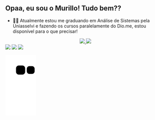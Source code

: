 ## Opaa, eu sou o Murillo! Tudo bem??

- 👨‍🎓 Atualmente estou me graduando em Análise de Sistemas pela Uniasselvi e fazendo os cursos paralelamente do Dio.me, estou disponível para o que precisar!

<div align="center">
  <a href="https://github.com/XRow08">
  <img height="180em" src="https://github-readme-stats.vercel.app/api?username=xrow08&show_icons=true&theme=tokyonight&include_all_commits=true&count_private=true"/>
  <img height="180em" src="https://github-readme-stats.vercel.app/api/top-langs/?username=xrow08&layout=compact&langs_count=7&theme=tokyonight"/>
</div>

<div>
  <a href="https://discord.gg/zqcPgz699a" target="_blank"><img src="https://img.shields.io/badge/Discord-7289DA?style=for-the-badge&logo=discord&logoColor=white" target="_blank"></a> 
  <a href = "murilloaugustoe081@gmail.com"><img src="https://img.shields.io/badge/-Gmail-%23333?style=for-the-badge&logo=gmail&logoColor=white" target="_blank"></a>
  <a href="https://www.linkedin.com/in/murillo-augusto-4242aa139" target="_blank"><img src="https://img.shields.io/badge/-LinkedIn-%230077B5?style=for-the-badge&logo=linkedin&logoColor=white" target="_blank"></a>
 
  ![Snake animation](https://github.com/wendryosales/wendryosales/blob/output/github-contribution-grid-snake.svg)
 
</div>
